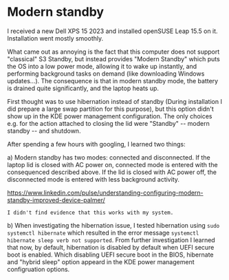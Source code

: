 # Modern standby 

I received a new Dell XPS 15 2023 and installed openSUSE Leap 15.5 on it.
Installation went mostly smoothly.

What came out as annoying is the fact that this computer does not support "classical" S3 Standby, but instead provides "Modern Standby" which puts the OS into a low power mode, allowing it to wake up instantly, and performing background tasks on demand (like downloading Windows updates...). The consequence is that in modern standby mode, the battery is drained quite significantly, and the laptop heats up.

First thought was to use hibernation instead of standby (During installation I did prepare a large swap partition for this purpose), but this option didn't show up in the KDE power management configuration. The only choices e.g. for the action attached to closing the lid were "Standby" --  modern standby --
and shutdown.

After spending a few hours with googling, I learned two things:


a) Modern standby has two modes: connected and disconnected. If the laptop lid is closed with AC power on, 
   connected mode is entered with the consequenced described above. If the lid is closed with AC power off,
   the disconnected mode is entered with less background activity.

https://www.linkedin.com/pulse/understanding-configuring-modern-standby-improved-device-palmer/
    
    I didn't find evidence that this works with my system.

b) When investigating the hibernation issue, I tested hibernation using `sudo systemctl hibernate` which
   resulted in the error message `systemctl hibernate sleep verb not supported`. From further investigation
   I learned that now, by default, hibernation is disabled by default when UEFI  secure boot is enabled.
   Which disabling UEFI secure boot in the BIOS, hibernate and "hybrid sleep" option appeard in the 
   KDE power management configruation options.
   
   
   
